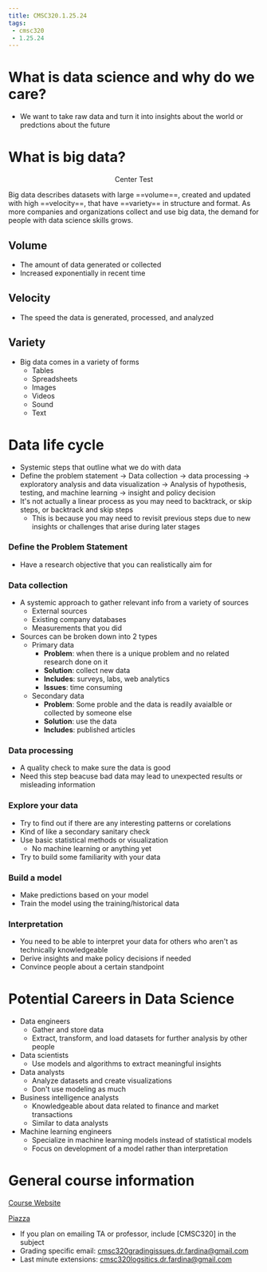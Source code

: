 ```yaml
---
title: CMSC320.1.25.24
tags:
 - cmsc320
 - 1.25.24
---
```


# What is data science and why do we care?

- We want to take raw data and turn it into insights about the world or predctions about the future

# What is big data?
<p style="text-align: center;">Center Test</p>

Big data describes datasets with large ==volume==, created and updated with high ==velocity==, that have ==variety== in structure and format. As more companies and organizations collect and use big data, the demand for people with data science skills grows.

## Volume
- The amount of data generated or collected
- Increased exponentially in recent time

## Velocity
- The speed the data is generated, processed, and analyzed

## Variety
- Big data comes in a variety of forms
  - Tables
  - Spreadsheets
  - Images
  - Videos
  - Sound
  - Text


# Data life cycle
- Systemic steps that outline what we do with data
- Define the problem statement -> Data collection -> data processing -> exploratory analysis and data visualization -> Analysis of hypothesis, testing, and machine learning -> insight and policy decision
- It's not actually a linear process as you may need to backtrack, or skip steps, or backtrack and skip steps
  - This is because you may need to revisit previous steps due to new insights or challenges that arise during later stages

### Define the Problem Statement
- Have a research objective that you can realistically aim for

### Data collection
- A systemic approach to gather relevant info from a variety of sources
  - External sources
  - Existing company databases
  - Measurements that you did
- Sources can be broken down into 2 types
  - Primary data
    - **Problem**: when there is a unique problem and no related research done on it
    - **Solution**: collect new data
    - **Includes**: surveys, labs, web analytics
    - **Issues**: time consuming
  - Secondary data
    - **Problem**: Some proble and the data is readily avaialble or collected by someone else
    - **Solution**: use the data
    - **Includes**: published articles


### Data processing
- A quality check to make sure the data is good
- Need this step beacuse bad data may lead to unexpected results or misleading information

### Explore your data
- Try to find out if there are any interesting patterns or corelations
- Kind of like a secondary sanitary check
- Use basic statistical methods or visualization
  - No machine learning or anything yet
- Try to build some familiarity with your data

### Build a model
- Make predictions based on your model
- Train the model using the training/historical data

### Interpretation
- You need to be able to interpret your data for others who aren't as technically knowledgeable
- Derive insights and make policy decisions if needed
- Convince people about a certain standpoint

# Potential Careers in Data Science
- Data engineers
  - Gather and store data
  - Extract, transform, and load datasets for further analysis by other people
- Data scientists
  - Use models and algorithms to extract meaningful insights
- Data analysts
  - Analyze datasets and create visualizations
  - Don't use modeling as much
- Business intelligence analysts
  - Knowledgeable about data related to finance and market transactions
  - Similar to data analysts
- Machine learning engineers
  - Specialize in machine learning models instead of statistical models
  - Focus on development of a model rather than interpretation


# General course information
[Course Website](https://cmsc320.github.io/)

[Piazza](https://piazza.com/umd/spring2024/cmsc320/home)

- If you plan on emailing TA or professor, include \[CMSC320\] in the subject
- Grading specific email: cmsc320gradingissues.dr.fardina@gmail.com
- Last minute extensions: cmsc320logsitics.dr.fardina@gmail.com